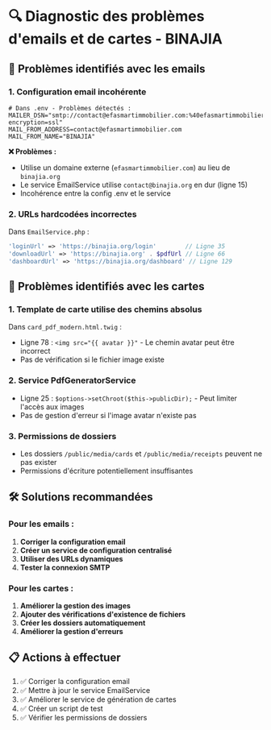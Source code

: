 # 🔍 Diagnostic des problèmes d'emails et de cartes - BINAJIA

## 📧 **Problèmes identifiés avec les emails**

### 1. **Configuration email incohérente**
```env
# Dans .env - Problèmes détectés :
MAILER_DSN="smtp://contact@efasmartimmobilier.com:%40efasmartimmobilier@mail.efasmartimmobilier.com:465?encryption=ssl"
MAIL_FROM_ADDRESS=contact@efasmartimmobilier.com
MAIL_FROM_NAME="BINAJIA"
```

**❌ Problèmes :**
- Utilise un domaine externe (`efasmartimmobilier.com`) au lieu de `binajia.org`
- Le service EmailService utilise `contact@binajia.org` en dur (ligne 15)
- Incohérence entre la config .env et le service

### 2. **URLs hardcodées incorrectes**
Dans `EmailService.php` :
```php
'loginUrl' => 'https://binajia.org/login'        // Ligne 35
'downloadUrl' => 'https://binajia.org' . $pdfUrl // Ligne 66
'dashboardUrl' => 'https://binajia.org/dashboard' // Ligne 129
```

## 🎴 **Problèmes identifiés avec les cartes**

### 1. **Template de carte utilise des chemins absolus**
Dans `card_pdf_modern.html.twig` :
- Ligne 78 : `<img src="{{ avatar }}"` - Le chemin avatar peut être incorrect
- Pas de vérification si le fichier image existe

### 2. **Service PdfGeneratorService**
- Ligne 25 : `$options->setChroot($this->publicDir);` - Peut limiter l'accès aux images
- Pas de gestion d'erreur si l'image avatar n'existe pas

### 3. **Permissions de dossiers**
- Les dossiers `/public/media/cards` et `/public/media/receipts` peuvent ne pas exister
- Permissions d'écriture potentiellement insuffisantes

## 🛠️ **Solutions recommandées**

### Pour les emails :

1. **Corriger la configuration email**
2. **Créer un service de configuration centralisé**
3. **Utiliser des URLs dynamiques**
4. **Tester la connexion SMTP**

### Pour les cartes :

1. **Améliorer la gestion des images**
2. **Ajouter des vérifications d'existence de fichiers**
3. **Créer les dossiers automatiquement**
4. **Améliorer la gestion d'erreurs**

## 📋 **Actions à effectuer**

1. ✅ Corriger la configuration email
2. ✅ Mettre à jour le service EmailService
3. ✅ Améliorer le service de génération de cartes
4. ✅ Créer un script de test
5. ✅ Vérifier les permissions de dossiers
